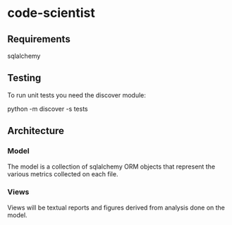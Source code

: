 # code-scientist

## Requirements

sqlalchemy

## Testing

To run unit tests you need the discover module:

python -m discover -s tests

## Architecture

### Model

The model is a collection of sqlalchemy ORM objects that represent the various
metrics collected on each file.

### Views

Views will be textual reports and figures derived from analysis done on the
model.
